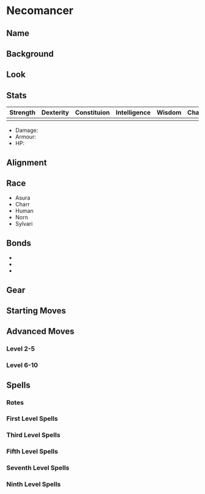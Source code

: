 # Necomancer

## Name

## Background

## Look

## Stats
Strength | Dexterity | Constituion | Intelligence | Wisdom | Charisma
---------|-----------|-------------|--------------|--------|---------
         |           |             |              |        | 

* Damage: 
* Armour: 
* HP: 

## Alignment

## Race
* Asura
* Charr
* Human
* Norn
* Sylvari

## Bonds
*
*
*

## Gear

## Starting Moves


## Advanced Moves

### Level 2-5
### Level 6-10

## Spells

### Rotes
### First Level Spells
### Third Level Spells
### Fifth Level Spells
### Seventh Level Spells
### Ninth Level Spells
